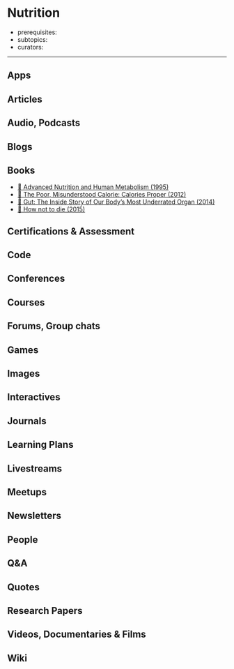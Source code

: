 # Nutrition

- prerequisites:
- subtopics:
- curators:

------

## Apps

## Articles

## Audio, Podcasts

## Blogs

## Books

- [📕 Advanced Nutrition and Human Metabolism (1995)](https://www.goodreads.com/book/show/1387387.Advanced_Nutrition_and_Human_Metabolism_With_Infotrac_)
- [📕 The Poor, Misunderstood Calorie: Calories Proper (2012)](https://www.goodreads.com/book/show/15874542-the-poor-misunderstood-calorie)
- [📕 Gut: The Inside Story of Our Body’s Most Underrated Organ (2014)](https://www.goodreads.com/book/show/23013953-gut)
- [📕 How not to die (2015)](http://www.goodreads.com/book/show/25663961-how-not-to-die)


## Certifications & Assessment

## Code

## Conferences

## Courses

## Forums, Group chats

## Games

## Images

## Interactives

## Journals

## Learning Plans

## Livestreams

## Meetups

## Newsletters

## People

## Q&A

## Quotes

## Research Papers

## Videos, Documentaries & Films

## Wiki
